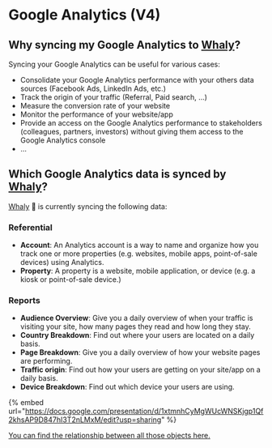 # Google Analytics (V4)

## **Why syncing my Google** Analytics **to** [**Whaly**](https://whaly.io)**?**

Syncing your Google Analytics can be useful for various cases:

* Consolidate your Google Analytics performance with your others data sources (Facebook Ads, LinkedIn Ads, etc.)
* Track the origin of your traffic (Referral, Paid search, ...)
* Measure the conversion rate of your website
* Monitor the performance of your website/app
* Provide an access on the Google Analytics performance to stakeholders (colleagues, partners, investors) without giving them access to the Google Analytics console
* ...

## Which Google Analytics data is synced by [Whaly](https://whaly.io)?

[Whaly](https://whaly.io) 🐳 is currently syncing the following data:

### Referential

* **Account**: An Analytics account is a way to name and organize how you track one or more properties (e.g. websites, mobile apps, point-of-sale devices) using Analytics.
* **Property**: A property is a website, mobile application, or device (e.g. a kiosk or point-of-sale device.)

### Reports

* **Audience Overview**: Give you a daily overview of when your traffic is visiting your site, how many pages they read and how long they stay.
* **Country Breakdown**: Find out where your users are located on a daily basis.
* **Page Breakdown**: Give you a daily overview of how your website pages are performing.
* **Traffic origin**: Find out how your users are getting on your site/app on a daily basis.
* **Device Breakdown**: Find out which device your users are using.

{% embed url="https://docs.google.com/presentation/d/1xtmnhCyMgWUcWNSKjgp1Qf2khsAP9D847hI3T2nLMxM/edit?usp=sharing" %}

[You can find the relationship between all those objects here.](https://docs.google.com/presentation/d/1xtmnhCyMgWUcWNSKjgp1Qf2khsAP9D847hI3T2nLMxM/edit?usp=sharing)
